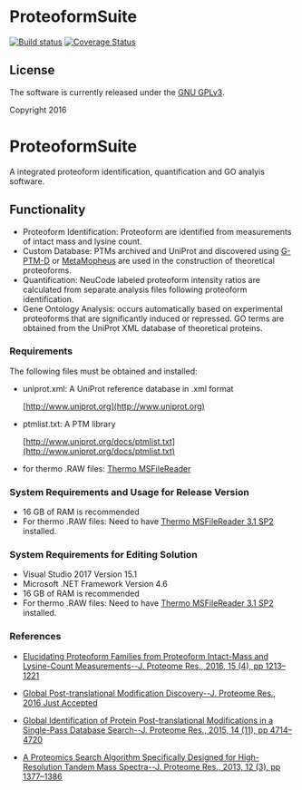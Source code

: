 # ProteoformSuite
[![Build status](https://ci.appveyor.com/api/projects/status/qbc3xy4b35otnsxe/branch/master?svg=true)](https://ci.appveyor.com/project/stefanks/proteoform-suite/branch/master)
[![Coverage Status](https://coveralls.io/repos/github/smith-chem-wisc/proteoform-suite/badge.svg?branch=master)](https://coveralls.io/github/smith-chem-wisc/proteoform-suite?branch=master)

## License

The software is currently released under the [GNU GPLv3](http://www.gnu.org/licenses/gpl.txt).

Copyright 2016
# ProteoformSuite
A integrated proteoform identification, quantification and GO analyis software.

## Functionality
* Proteoform Identification: Proteoform are identified from measurements of intact mass and lysine count.
* Custom Database: PTMs archived and UniProt and discovered using [G-PTM-D](https://github.com/smith-chem-wisc/gptmd) or [MetaMopheus](https://github.com/smith-chem-wisc/MetaMorpheus) are used in the construction of theoretical proteoforms.
* Quantification: NeuCode labeled proteoform intensity ratios are calculated from separate analysis files following proteoform identification.
* Gene Ontology Analysis: occurs automatically based on experimental proteoforms that are significantly induced or repressed. GO terms are obtained from the UniProt XML database of theoretical proteins.

### Requirements

The following files must be obtained and installed:

* uniprot.xml: A UniProt reference database in .xml format

  [http://www.uniprot.org](http://www.uniprot.org)

* ptmlist.txt: A PTM library
 
  [http://www.uniprot.org/docs/ptmlist.txt](http://www.uniprot.org/docs/ptmlist.txt) 

* for thermo .RAW files: [Thermo MSFileReader](https://thermo.flexnetoperations.com/control/thmo/search?query=MSFileReader)

### System Requirements and Usage for Release Version
- 16 GB of RAM is recommended
- For thermo .RAW files: Need to have [Thermo MSFileReader 3.1 SP2](https://thermo.flexnetoperations.com/control/thmo/search?query=MSFileReader) installed.

### System Requirements for Editing Solution
- Visual Studio 2017 Version 15.1
- Microsoft .NET Framework Version 4.6
- 16 GB of RAM is recommended
- For thermo .RAW files: Need to have [Thermo MSFileReader 3.1 SP2](https://thermo.flexnetoperations.com/control/thmo/search?query=MSFileReader) installed.

### References

* [Elucidating Proteoform Families from Proteoform Intact-Mass and Lysine-Count Measurements--J. Proteome Res., 2016, 15 (4), pp 1213–1221](http://pubs.acs.org/doi/abs/10.1021/acs.jproteome.5b01090)

* [Global Post-translational Modification Discovery--J. Proteome Res., 2016 Just Accepted](http://pubs.acs.org/doi/abs/10.1021/acs.jproteome.6b00034)

* [Global Identification of Protein Post-translational Modifications in a Single-Pass Database Search--J. Proteome Res., 2015, 14 (11), pp 4714–4720](http://pubs.acs.org/doi/abs/10.1021/acs.jproteome.5b00599)

* [A Proteomics Search Algorithm Specifically Designed for High-Resolution Tandem Mass Spectra--J. Proteome Res., 2013, 12 (3), pp 1377–1386](http://pubs.acs.org/doi/abs/10.1021/pr301024c)
